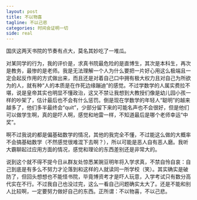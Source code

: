 ```yaml
---
layout: post
title: 不以物喜
tagline: 不以己悲
categories: 时间会证明一切
side: real
---
```


国庆这两天书院的节奏有点大，莫名其妙吃了一堆瓜。

对某同学的行为，我的评价是，求真书院最危险的是直博生，其次是本科生，再次是教务，最惨的是老师。我是无法理解一个人为什么要把一片好心用这么极端且一定会起反作用的方式做出来，而且还是对着自己口中拥有极大权力且对自己为所欲为的人，就有种“人的本质是在作死边缘蹦迪”的感觉。不过学数学的人属实费拉不堪，说是皇帝其实也明显不懂政治，这又不禁让我想到大教授们像是幼儿园小孩一样的吵架了，估计最后也不会有什么惩罚。倒是现在学数学的年轻人“聪明”的越来越多了，他们多半最终会“quit”，少部分留下来的可能名声也不会很好，但是他们可以做学生啊，真的是吓人啊，感觉和地雷一样，不知道最后是哪个老师幸运“中奖”。

啊不过我说的都是偏基础数学的情况，其他的我完全不懂，不过能这么做的大概率不会搞基础数学（不然感觉很难混下去啊？），所以可能是恶人自有恶人磨。我听大霸聊起过应用方面的情况，感觉和理论的东西差别还是非常大的。

说到这个就不得不提今日从群友处惊悉某豌豆明年将入学求真，不禁自怜自哀：自己到底是有多么不努力才沦落到和这样的人就读同一所学校（笑）。其实确实是破防了，但回头想想也不能怪书院，毕竟博资考才是吓人玩意，入学考试只有数分高代实在不行。不过我自己也没过完，这么一看自己问题确实太大了。还是不能和别人比较啊，一定要努力做好自己的东西。正所谓：不以物喜，不以己悲。
